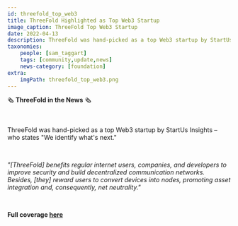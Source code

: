```yaml
---
id: threefold_top_web3
title: ThreeFold Highlighted as Top Web3 Startup
image_caption: ThreeFold Top Web3 Startup
date: 2022-04-13
description: ThreeFold was hand-picked as a top Web3 startup by StartUs Insights
taxonomies:
    people: [sam_taggart]
    tags: [community,update,news]
    news-category: [foundation]
extra:
    imgPath: threefold_top_web3.png
---
```


🗞 **ThreeFold in the News** 🗞

<br/>

ThreeFold was hand-picked as a top Web3 startup by StartUs Insights – who states "We identify what's next."

<br/>

*"[ThreeFold] benefits regular internet users, companies, and developers to improve security and build decentralized communication networks. Besides, [they] reward users to convert devices into nodes, promoting asset integration and, consequently, net neutrality."*

<br/>

**Full coverage [here](https://www.startus-insights.com/innovators-guide/web3-startups/)**